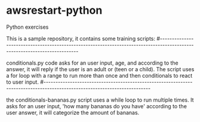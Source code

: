 # awsrestart-python
Python exercises

This is a sample repository, it contains some training scripts:
#--------------------------------------------------------------------------------------------------------------------------

conditionals.py code asks for an user input, age, and according to the answer, it will reply if the user is an adult or (teen or a child). The script uses a for loop with a range to run more than once and then conditionals to react to user input.
#--------------------------------------------------------------------------------------------------------------------------

the conditionals-bananas.py script uses a while loop to run multiple times. It asks for an user input, 'how many bananas do you have' according to the user answer, it will categorize the amount of bananas.
